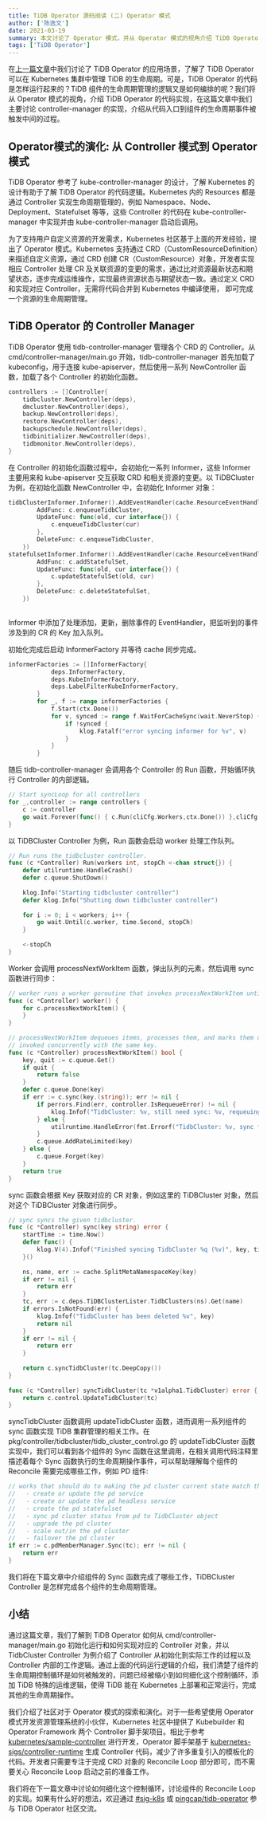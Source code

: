```yaml
---
title: TiDB Operator 源码阅读 (二) Operator 模式
author: ['陈逸文']
date: 2021-03-19
summary: 本文讨论了 Operator 模式，并从 Operator 模式的视角介绍 TiDB Operator 的代码的执行逻辑。
tags: ['TiDB Operator']
---
```


在[上一篇文章](https://pingcap.com/blog-cn/tidb-operator-source-code-1/)中我们讨论了 TiDB Operator 的应用场景，了解了 TiDB Operator 可以在 Kubernetes 集群中管理 TiDB 的生命周期。可是，TiDB Operator 的代码是怎样运行起来的？TiDB 组件的生命周期管理的逻辑又是如何编排的呢？我们将从 Operator 模式的视角，介绍 TiDB Operator 的代码实现，在这篇文章中我们主要讨论 controller-manager 的实现，介绍从代码入口到组件的生命周期事件被触发中间的过程。

## Operator模式的演化: 从 Controller 模式到 Operator 模式

TiDB Operator 参考了 kube-controller-manager 的设计，了解 Kubernetes 的设计有助于了解 TiDB Operator 的代码逻辑。Kubernetes 内的 Resources 都是通过 Controller 实现生命周期管理的，例如 Namespace、Node、Deployment、Statefulset 等等，这些 Controller 的代码在 kube-controller-manager 中实现并由 kube-controller-manager 启动后调用。

为了支持用户自定义资源的开发需求，Kubernetes 社区基于上面的开发经验，提出了 Operator 模式。Kubernetes 支持通过 CRD（CustomResourceDefinition）来描述自定义资源，通过 CRD 创建 CR（CustomResource）对象，开发者实现相应 Controller 处理 CR 及关联资源的变更的需求，通过比对资源最新状态和期望状态，逐步完成运维操作，实现最终资源状态与期望状态一致。通过定义 CRD 和实现对应 Controller，无需将代码合并到 Kubernetes 中编译使用， 即可完成一个资源的生命周期管理。

## TiDB Operator 的 Controller Manager

TiDB Operator 使用 tidb-controller-manager 管理各个 CRD 的 Controller。从 cmd/controller-manager/main.go 开始，tidb-controller-manager 首先加载了 kubeconfig，用于连接 kube-apiserver，然后使用一系列 NewController 函数，加载了各个 Controller 的初始化函数。

```go
controllers := []Controller{
    tidbcluster.NewController(deps),
    dmcluster.NewController(deps),
    backup.NewController(deps),
    restore.NewController(deps),
    backupschedule.NewController(deps),
    tidbinitializer.NewController(deps),
    tidbmonitor.NewController(deps),
}
```

在 Controller 的初始化函数过程中，会初始化一系列 Informer，这些 Informer 主要用来和 kube-apiserver 交互获取 CRD 和相关资源的变更。以 TiDBCluster 为例，在初始化函数 NewController 中，会初始化 Informer 对象：
 
```go
tidbClusterInformer.Informer().AddEventHandler(cache.ResourceEventHandlerFuncs{
        AddFunc: c.enqueueTidbCluster,
        UpdateFunc: func(old, cur interface{}) {
            c.enqueueTidbCluster(cur)
        },
        DeleteFunc: c.enqueueTidbCluster,
    })
statefulsetInformer.Informer().AddEventHandler(cache.ResourceEventHandlerFuncs{
        AddFunc: c.addStatefulSet,
        UpdateFunc: func(old, cur interface{}) {
            c.updateStatefulSet(old, cur)
        },
        DeleteFunc: c.deleteStatefulSet,
    })
 
```
 
Informer 中添加了处理添加，更新，删除事件的 EventHandler，把监听到的事件涉及到的 CR 的 Key 加入队列。
 
初始化完成后启动 InformerFactory 并等待 cache 同步完成。
 
```go
informerFactories := []InformerFactory{
            deps.InformerFactory,
            deps.KubeInformerFactory,
            deps.LabelFilterKubeInformerFactory,
        }
        for _, f := range informerFactories {
            f.Start(ctx.Done())
            for v, synced := range f.WaitForCacheSync(wait.NeverStop) {
                if !synced {
                    klog.Fatalf("error syncing informer for %v", v)
                }
            }
        }
```
 
随后 tidb-controller-manager 会调用各个 Controller 的 Run 函数，开始循环执行 Controller 的内部逻辑。
 
```go
// Start syncLoop for all controllers
for _,controller := range controllers {
    c := controller
    go wait.Forever(func() { c.Run(cliCfg.Workers,ctx.Done()) },cliCfg.WaitDuration)
}
```
 
以 TiDBCluster Controller 为例，Run 函数会启动 worker 处理工作队列。
 
```go
// Run runs the tidbcluster controller.
func (c *Controller) Run(workers int, stopCh <-chan struct{}) {
    defer utilruntime.HandleCrash()
    defer c.queue.ShutDown()
 
    klog.Info("Starting tidbcluster controller")
    defer klog.Info("Shutting down tidbcluster controller")
 
    for i := 0; i < workers; i++ {
        go wait.Until(c.worker, time.Second, stopCh)
    }
 
    <-stopCh
}
```
 
Worker 会调用 processNextWorkItem 函数，弹出队列的元素，然后调用 sync 函数进行同步：
 
```go
// worker runs a worker goroutine that invokes processNextWorkItem until the the controller's queue is closed
func (c *Controller) worker() {
    for c.processNextWorkItem() {
    }
}
 
// processNextWorkItem dequeues items, processes them, and marks them done. It enforces that the syncHandler is never
// invoked concurrently with the same key.
func (c *Controller) processNextWorkItem() bool {
    key, quit := c.queue.Get()
    if quit {
        return false
    }
    defer c.queue.Done(key)
    if err := c.sync(key.(string)); err != nil {
        if perrors.Find(err, controller.IsRequeueError) != nil {
            klog.Infof("TidbCluster: %v, still need sync: %v, requeuing", key.(string), err)
        } else {
            utilruntime.HandleError(fmt.Errorf("TidbCluster: %v, sync failed %v, requeuing", key.(string), err))
        }
        c.queue.AddRateLimited(key)
    } else {
        c.queue.Forget(key)
    }
    return true
}
```
 
sync 函数会根据 Key 获取对应的 CR 对象，例如这里的 TiDBCluster 对象，然后对这个 TiDBCluster 对象进行同步。
 
```go
// sync syncs the given tidbcluster.
func (c *Controller) sync(key string) error {
    startTime := time.Now()
    defer func() {
        klog.V(4).Infof("Finished syncing TidbCluster %q (%v)", key, time.Since(startTime))
    }()
 
    ns, name, err := cache.SplitMetaNamespaceKey(key)
    if err != nil {
        return err
    }
    tc, err := c.deps.TiDBClusterLister.TidbClusters(ns).Get(name)
    if errors.IsNotFound(err) {
        klog.Infof("TidbCluster has been deleted %v", key)
        return nil
    }
    if err != nil {
        return err
    }
 
    return c.syncTidbCluster(tc.DeepCopy())
}
 
func (c *Controller) syncTidbCluster(tc *v1alpha1.TidbCluster) error {
    return c.control.UpdateTidbCluster(tc)
}
```
 
syncTidbCluster 函数调用 updateTidbCluster 函数，进而调用一系列组件的 sync 函数实现 TiDB 集群管理的相关工作。在 pkg/controller/tidbcluster/tidb_cluster_control.go 的 updateTidbCluster 函数实现中，我们可以看到各个组件的 Sync 函数在这里调用，在相关调用代码注释里描述着每个 Sync 函数执行的生命周期操作事件，可以帮助理解每个组件的 Reconcile 需要完成哪些工作，例如 PD 组件:
 
```go
// works that should do to making the pd cluster current state match the desired state:
//   - create or update the pd service
//   - create or update the pd headless service
//   - create the pd statefulset
//   - sync pd cluster status from pd to TidbCluster object
//   - upgrade the pd cluster
//   - scale out/in the pd cluster
//   - failover the pd cluster
if err := c.pdMemberManager.Sync(tc); err != nil {
    return err
}
```
 
我们将在下篇文章中介绍组件的 Sync 函数完成了哪些工作，TiDBCluster Controller 是怎样完成各个组件的生命周期管理。

## 小结

通过这篇文章，我们了解到 TiDB Operator 如何从 cmd/controller-manager/main.go 初始化运行和如何实现对应的 Controller 对象，并以 TidbCluster Controller 为例介绍了 Controller 从初始化到实际工作的过程以及 Controller 内部的工作逻辑。通过上面的代码运行逻辑的介绍，我们清楚了组件的生命周期控制循环是如何被触发的，问题已经被缩小到如何细化这个控制循环，添加 TiDB 特殊的运维逻辑，使得 TiDB 能在 Kubernetes 上部署和正常运行，完成其他的生命周期操作。

我们介绍了社区对于 Operator 模式的探索和演化。对于一些希望使用 Operator 模式开发资源管理系统的小伙伴，Kubernetes 社区中提供了 Kubebuilder 和 Operator Framework 两个 Controller 脚手架项目。相比于参考 [kubernetes/sample-controller](https://github.com/kubernetes/sample-controller) 进行开发，Operator 脚手架基于 [kubernetes-sigs/controller-runtime](https://github.com/kubernetes-sigs/controller-runtime) 生成 Controller 代码，减少了许多重复引入的模板化的代码。开发者只需要专注于完成 CRD 对象的 Reconcile Loop 部分即可，而不需要关心 Reconcile Loop 启动之前的准备工作。

我们将在下一篇文章中讨论如何细化这个控制循环，讨论组件的 Reconcile Loop 的实现。如果有什么好的想法，欢迎通过 [#sig-k8s](https://slack.tidb.io/invite?team=tidb-community&channel=sig-k8s&ref=pingcap-tidb-operator) 或 [pingcap/tidb-operator](https://github.com/pingcap/tidb-operator) 参与 TiDB Operator 社区交流。
